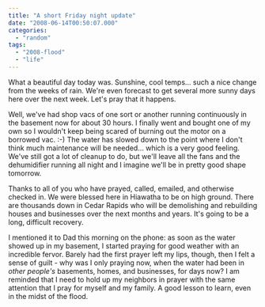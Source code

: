 ```yaml
---
title: "A short Friday night update"
date: "2008-06-14T00:50:07.000"
categories: 
  - "random"
tags: 
  - "2008-flood"
  - "life"
---
```


What a beautiful day today was. Sunshine, cool temps... such a nice change from the weeks of rain. We're even forecast to get several more sunny days here over the next week. Let's pray that it happens.

Well, we've had shop vacs of one sort or another running continuously in the basement now for about 30 hours. I finally went and bought one of my own so I wouldn't keep being scared of burning out the motor on a borrowed vac. :-) The water has slowed down to the point where I don't think much maintenance will be needed... which is a very good feeling. We've still got a lot of cleanup to do, but we'll leave all the fans and the dehumidifier running all night and I imagine we'll be in pretty good shape tomorrow.

Thanks to all of you who have prayed, called, emailed, and otherwise checked in. We were blessed here in Hiawatha to be on high ground. There are thousands down in Cedar Rapids who will be demolishing and rebuilding houses and businesses over the next months and years. It's going to be a long, difficult recovery.

I mentioned it to Dad this morning on the phone: as soon as the water showed up in my basement, I started praying for good weather with an incredible fervor. Barely had the first prayer left my lips, though, then I felt a sense of guilt - why was I only praying now, when the water had been in _other people's_ basements, homes, and businesses, for days now? I am reminded that I need to hold up my neighbors in prayer with the same attention that I pray for myself and my family. A good lesson to learn, even in the midst of the flood.
